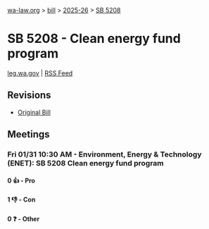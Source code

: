 [wa-law.org](/) > [bill](/bill/) > [2025-26](/bill/2025-26/) > [SB 5208](/bill/2025-26/sb/5208/)

# SB 5208 - Clean energy fund program
[leg.wa.gov](https://app.leg.wa.gov/billsummary?BillNumber=5208&Year=2025&Initiative=false) | [RSS Feed](./rss.xml)

## Revisions
* [Original Bill](1/)

## Meetings
### Fri 01/31 10:30 AM - Environment, Energy & Technology (ENET): SB 5208 Clean energy fund program
#### 0 👍 - Pro

#### 1 👎 - Con

#### 0 ❓ - Other
